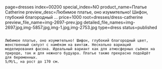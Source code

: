 page=dresses
index=00200
special_index=NO
product_name=Платье Catherine
preview_desc=Любимое платье, оно изумительно! Шифон, глубокий благородный ...
price=1000
root=dresses/dress-catherine
preview_file_name=img-2697-prev.jpg
detailed_file_names=img-2697.jpg,img-5857.jpg,img-1.jpg,img-2753.jpg
type=dress
status=published
~~~~~~

Любимое платье, оно изумительно! Шифон, глубокий благородный цвет, женственный силуэт с намёком на винтаж. Несколько вариаций моделирования фасона. Идеальный вариант как для атмосферных съёмок на природе, так и для нежного будуара. Платье также прекрасно подойдёт для беременных.
S/M/L, на рост до 170 см.